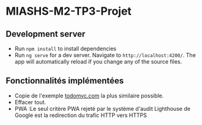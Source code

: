 # MIASHS-M2-TP3-Projet

## Development server
+ Run `npm install` to install dependencies
+ Run `ng serve` for a dev server. Navigate to `http://localhost:4200/`. The app will automatically reload if you change any of the source files.


## Fonctionnalités implémentées

+ Copie de l'exemple [todomvc.com](http://todomvc.com/examples/vanillajs/#/ "http://todomvc.com/examples/vanillajs/#/") la plus similaire possible.
+ Effacer tout.
+ PWA :Le seul critère PWA rejeté par le système d'audit Lighthouse de Google est la redirection du trafic HTTP vers HTTPS
